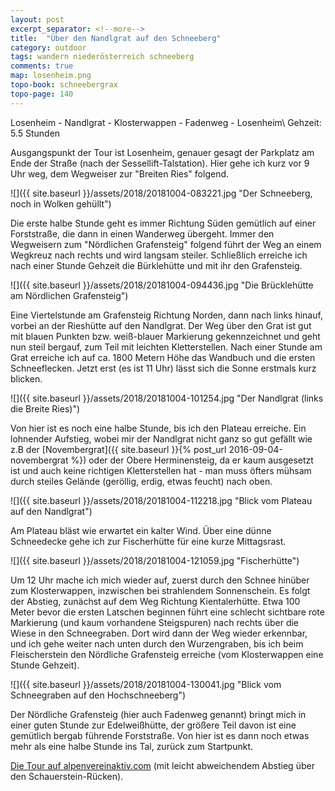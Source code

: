 ```yaml
---
layout: post
excerpt_separator: <!--more-->
title:  "Über den Nandlgrat auf den Schneeberg"
category: outdoor
tags: wandern niederösterreich schneeberg
comments: true
map: losenheim.png
topo-book: schneebergrax
topo-page: 140
---
```

Losenheim - Nandlgrat - Klosterwappen - Fadenweg - Losenheim\\
Gehzeit: 5.5 Stunden

<!--more-->

Ausgangspunkt der Tour ist Losenheim, genauer gesagt der Parkplatz am Ende der Straße (nach der Sessellift-Talstation). Hier gehe ich kurz vor 9 Uhr weg, dem Wegweiser zur "Breiten Ries" folgend.

![]({{ site.baseurl }}/assets/2018/20181004-083221.jpg "Der Schneeberg, noch in Wolken gehüllt")

Die erste halbe Stunde geht es immer Richtung Süden gemütlich auf einer Forststraße, die dann in einen Wanderweg übergeht. Immer den Wegweisern zum "Nördlichen Grafensteig" folgend führt der Weg an einem Wegkreuz nach rechts und wird langsam steiler. Schließlich erreiche ich nach einer Stunde Gehzeit die Bürklehütte und mit ihr den Grafensteig.

![]({{ site.baseurl }}/assets/2018/20181004-094436.jpg "Die Brücklehütte am Nördlichen Grafensteig")

Eine Viertelstunde am Grafensteig Richtung Norden, dann nach links hinauf, vorbei an der Rieshütte auf den Nandlgrat. Der Weg über den Grat ist gut mit blauen Punkten bzw. weiß-blauer Markierung gekennzeichnet und geht nun steil bergauf, zum Teil mit leichten Kletterstellen. Nach einer Stunde am Grat erreiche ich auf ca. 1800 Metern Höhe das Wandbuch und die ersten Schneeflecken. Jetzt erst (es ist 11 Uhr) lässt sich die Sonne erstmals kurz blicken.

![]({{ site.baseurl }}/assets/2018/20181004-101254.jpg "Der Nandlgrat (links die Breite Ries)")

Von hier ist es noch eine halbe Stunde, bis ich den Plateau erreiche. Ein lohnender Aufstieg, wobei mir der Nandlgrat nicht ganz so gut gefällt wie z.B der [Novembergrat]({{ site.baseurl }}{% post_url 2016-09-04-novembergrat %}) oder der Obere Herminensteig, da er kaum ausgesetzt ist und auch keine richtigen Kletterstellen hat - man muss öfters mühsam durch steiles Gelände (geröllig, erdig, etwas feucht) nach oben.

![]({{ site.baseurl }}/assets/2018/20181004-112218.jpg "Blick vom Plateau auf den Nandlgrat")

Am Plateau bläst wie erwartet ein kalter Wind. Über eine dünne Schneedecke gehe ich zur Fischerhütte für eine kurze Mittagsrast.

![]({{ site.baseurl }}/assets/2018/20181004-121059.jpg "Fischerhütte")

Um 12 Uhr mache ich mich wieder auf, zuerst durch den Schnee hinüber zum Klosterwappen, inzwischen bei strahlendem Sonnenschein. Es folgt der Abstieg, zunächst auf dem Weg Richtung Kientalerhütte. Etwa 100 Meter bevor die ersten Latschen beginnen führt eine schlecht sichtbare rote Markierung (und kaum vorhandene Steigspuren) nach rechts über die Wiese in den Schneegraben. Dort wird dann der Weg wieder erkennbar, und ich gehe weiter nach unten durch den Wurzengraben, bis ich beim Fleischerstein den Nördliche Grafensteig erreiche (vom Klosterwappen eine Stunde Gehzeit).

![]({{ site.baseurl }}/assets/2018/20181004-130041.jpg "Blick vom Schneegraben auf den Hochschneeberg")

Der Nördliche Grafensteig (hier auch Fadenweg genannt) bringt mich in einer guten Stunde zur Edelweißhütte, der größere Teil davon ist eine gemütlich bergab führende Forststraße. Von hier ist es dann noch etwas mehr als eine halbe Stunde ins Tal, zurück zum Startpunkt.

[Die Tour auf alpenvereinaktiv.com](https://www.alpenvereinaktiv.com/de/tour/schneeberg-nandlgrat/23220389/) (mit leicht abweichendem Abstieg über den Schauerstein-Rücken).
